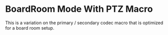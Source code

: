 # BoardRoom Mode With PTZ Macro

This is a variation on the primary / secondary codec macro that is optimized for a board room setup.
